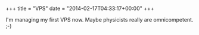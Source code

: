 +++
title = "VPS"
date = "2014-02-17T04:33:17+00:00"
+++

I'm managing my first VPS now. Maybe physicists really are omnicompetent. ;-)
			